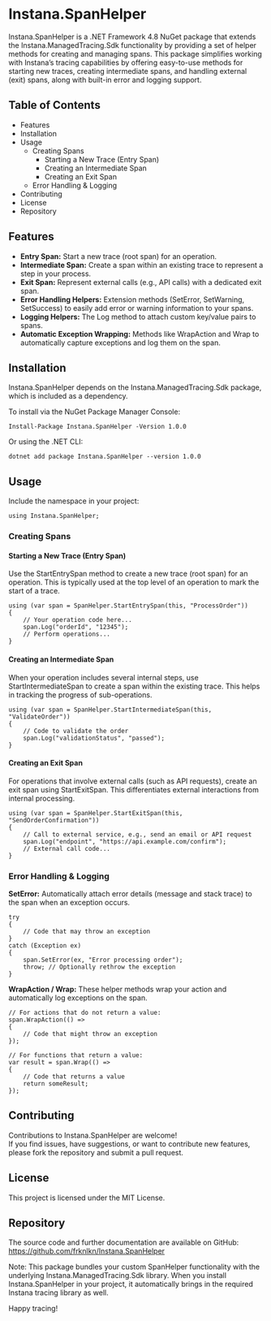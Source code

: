 # Instana.SpanHelper

Instana.SpanHelper is a .NET Framework 4.8 NuGet package that extends the Instana.ManagedTracing.Sdk functionality by providing a set of helper methods for creating and managing spans. This package simplifies working with Instana’s tracing capabilities by offering easy-to-use methods for starting new traces, creating intermediate spans, and handling external (exit) spans, along with built-in error and logging support.

## Table of Contents

- Features
- Installation
- Usage
  - Creating Spans
    - Starting a New Trace (Entry Span)
    - Creating an Intermediate Span
    - Creating an Exit Span
  - Error Handling & Logging
- Contributing
- License
- Repository

## Features

- **Entry Span:** Start a new trace (root span) for an operation.
- **Intermediate Span:** Create a span within an existing trace to represent a step in your process.
- **Exit Span:** Represent external calls (e.g., API calls) with a dedicated exit span.
- **Error Handling Helpers:** Extension methods (SetError, SetWarning, SetSuccess) to easily add error or warning information to your spans.
- **Logging Helpers:** The Log method to attach custom key/value pairs to spans.
- **Automatic Exception Wrapping:** Methods like WrapAction and Wrap<T> to automatically capture exceptions and log them on the span.

## Installation

Instana.SpanHelper depends on the Instana.ManagedTracing.Sdk package, which is included as a dependency.

To install via the NuGet Package Manager Console:

    Install-Package Instana.SpanHelper -Version 1.0.0

Or using the .NET CLI:

    dotnet add package Instana.SpanHelper --version 1.0.0

## Usage

Include the namespace in your project:

    using Instana.SpanHelper;

### Creating Spans

#### Starting a New Trace (Entry Span)

Use the StartEntrySpan method to create a new trace (root span) for an operation. This is typically used at the top level of an operation to mark the start of a trace.

    using (var span = SpanHelper.StartEntrySpan(this, "ProcessOrder"))
    {
        // Your operation code here...
        span.Log("orderId", "12345");
        // Perform operations...
    }

#### Creating an Intermediate Span

When your operation includes several internal steps, use StartIntermediateSpan to create a span within the existing trace. This helps in tracking the progress of sub-operations.

    using (var span = SpanHelper.StartIntermediateSpan(this, "ValidateOrder"))
    {
        // Code to validate the order
        span.Log("validationStatus", "passed");
    }

#### Creating an Exit Span

For operations that involve external calls (such as API requests), create an exit span using StartExitSpan. This differentiates external interactions from internal processing.

    using (var span = SpanHelper.StartExitSpan(this, "SendOrderConfirmation"))
    {
        // Call to external service, e.g., send an email or API request
        span.Log("endpoint", "https://api.example.com/confirm");
        // External call code...
    }

### Error Handling & Logging

**SetError:**
Automatically attach error details (message and stack trace) to the span when an exception occurs.

    try
    {
        // Code that may throw an exception
    }
    catch (Exception ex)
    {
        span.SetError(ex, "Error processing order");
        throw; // Optionally rethrow the exception
    }

**WrapAction / Wrap<T>:**
These helper methods wrap your action and automatically log exceptions on the span.

    // For actions that do not return a value:
    span.WrapAction(() =>
    {
        // Code that might throw an exception
    });

    // For functions that return a value:
    var result = span.Wrap(() =>
    {
        // Code that returns a value
        return someResult;
    });

## Contributing

Contributions to Instana.SpanHelper are welcome!  
If you find issues, have suggestions, or want to contribute new features, please fork the repository and submit a pull request.

## License

This project is licensed under the MIT License.

## Repository

The source code and further documentation are available on GitHub:  
https://github.com/frknlkn/Instana.SpanHelper

Note:
This package bundles your custom SpanHelper functionality with the underlying Instana.ManagedTracing.Sdk library. When you install Instana.SpanHelper in your project, it automatically brings in the required Instana tracing library as well.

Happy tracing!

